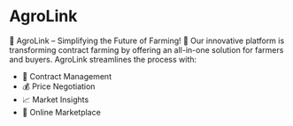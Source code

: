 # AgroLink
🌾 AgroLink – Simplifying the Future of Farming! 🌾
Our innovative platform is transforming contract farming by offering an all-in-one solution for farmers and buyers.
AgroLink streamlines the process with:
 - 📜 Contract Management
 - 💰 Price Negotiation
 - 📈 Market Insights
 - 🛒 Online Marketplace  
